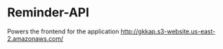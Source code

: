 # Reminder-API
Powers the frontend for the application http://gkkap.s3-website.us-east-2.amazonaws.com/
